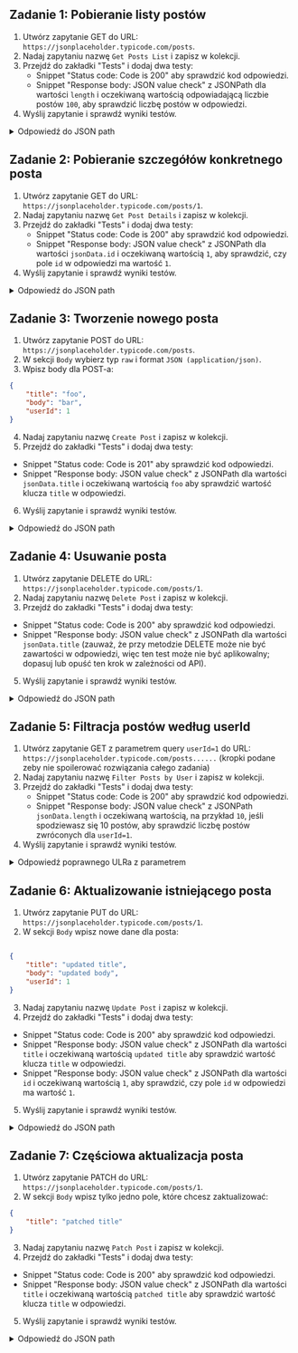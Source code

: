 ## Zadanie 1: Pobieranie listy postów
1. Utwórz zapytanie GET do URL: `https://jsonplaceholder.typicode.com/posts`.
2. Nadaj zapytaniu nazwę `Get Posts List` i zapisz w kolekcji.
3. Przejdź do zakładki "Tests" i dodaj dwa testy:
   - Snippet "Status code: Code is 200" aby sprawdzić kod odpowiedzi.
   - Snippet "Response body: JSON value check" z JSONPath dla wartości `length` i oczekiwaną wartością odpowiadającą liczbie postów `100`, aby sprawdzić liczbę postów w odpowiedzi.
4. Wyślij zapytanie i sprawdź wyniki testów.

<details>
<summary>Odpowiedź do JSON path</summary>

 `jsonData.length`

</details>



## Zadanie 2: Pobieranie szczegółów konkretnego posta
1. Utwórz zapytanie GET do URL: `https://jsonplaceholder.typicode.com/posts/1`.
2. Nadaj zapytaniu nazwę `Get Post Details` i zapisz w kolekcji.
3. Przejdź do zakładki "Tests" i dodaj dwa testy:
   - Snippet "Status code: Code is 200" aby sprawdzić kod odpowiedzi.
   - Snippet "Response body: JSON value check" z JSONPath dla wartości `jsonData.id` i oczekiwaną wartością `1`, aby sprawdzić, czy pole `id` w odpowiedzi ma wartość `1`.
4. Wyślij zapytanie i sprawdź wyniki testów.

<details>
<summary>Odpowiedź do JSON path</summary>

 `jsonData.length`

</details>

## Zadanie 3: Tworzenie nowego posta
1. Utwórz zapytanie POST do URL: `https://jsonplaceholder.typicode.com/posts`.
2. W sekcji `Body` wybierz typ `raw` i format `JSON (application/json)`.
3. Wpisz body dla POST-a:

```json
{
	"title": "foo",
	"body": "bar",
	"userId": 1
}
```

4. Nadaj zapytaniu nazwę `Create Post` i zapisz w kolekcji.
5. Przejdź do zakładki "Tests" i dodaj dwa testy:
- Snippet "Status code: Code is 201" aby sprawdzić kod odpowiedzi.
- Snippet "Response body: JSON value check" z JSONPath dla wartości `jsonData.title` i oczekiwaną wartością `foo` aby sprawdzić wartość klucza `title` w odpowiedzi.
6. Wyślij zapytanie i sprawdź wyniki testów.

<details>
<summary>Odpowiedź do JSON path</summary>

 `jsonData.length`

</details>


## Zadanie 4: Usuwanie posta
1. Utwórz zapytanie DELETE do URL: `https://jsonplaceholder.typicode.com/posts/1`.
2. Nadaj zapytaniu nazwę `Delete Post` i zapisz w kolekcji.
3. Przejdź do zakładki "Tests" i dodaj dwa testy:
- Snippet "Status code: Code is 200" aby sprawdzić kod odpowiedzi.
- Snippet "Response body: JSON value check" z JSONPath dla wartości `jsonData.title` (zauważ, że przy metodzie DELETE może nie być zawartości w odpowiedzi, więc ten test może nie być aplikowalny; dopasuj lub opuść ten krok w zależności od API).
5. Wyślij zapytanie i sprawdź wyniki testów.

<details>
<summary>Odpowiedź do JSON path</summary>

 `jsonData.length`

</details>

## Zadanie 5: Filtracja postów według userId
1. Utwórz zapytanie GET z parametrem query `userId=1` do URL: `https://jsonplaceholder.typicode.com/posts......` (kropki podane zeby nie spoilerować rozwiązania całego zadania)
2. Nadaj zapytaniu nazwę `Filter Posts by User` i zapisz w kolekcji.
3. Przejdź do zakładki "Tests" i dodaj dwa testy:
   - Snippet "Status code: Code is 200" aby sprawdzić kod odpowiedzi.
   - Snippet "Response body: JSON value check" z JSONPath `jsonData.length` i oczekiwaną wartością, na przykład `10`, jeśli spodziewasz się 10 postów, aby sprawdzić liczbę postów zwróconych dla `userId=1`.
4. Wyślij zapytanie i sprawdź wyniki testów.

<details>
<summary>Odpowiedź poprawnego ULRa z parametrem </summary>

 `https://jsonplaceholder.typicode.com/posts?userId=1`

</details>


## Zadanie 6: Aktualizowanie istniejącego posta
1. Utwórz zapytanie PUT do URL: `https://jsonplaceholder.typicode.com/posts/1`.
2. W sekcji `Body` wpisz nowe dane dla posta:

```json

{
	"title": "updated title",
	"body": "updated body",
	"userId": 1
}
```

3. Nadaj zapytaniu nazwę `Update Post` i zapisz w kolekcji.
4. Przejdź do zakładki "Tests" i dodaj dwa testy:
- Snippet "Status code: Code is 200" aby sprawdzić kod odpowiedzi.
- Snippet "Response body: JSON value check" z JSONPath dla wartości `title` i oczekiwaną wartością `updated title` aby sprawdzić wartość klucza `title` w odpowiedzi.
- Snippet "Response body: JSON value check" z JSONPath dla wartości `id` i oczekiwaną wartością `1`, aby sprawdzić, czy pole `id` w odpowiedzi ma wartość `1`.
5. Wyślij zapytanie i sprawdź wyniki testów.

<details>
<summary>Odpowiedź do JSON path</summary>

 `jsonData.title`
 `jsonData.id`

</details>



## Zadanie 7: Częściowa aktualizacja posta
1. Utwórz zapytanie PATCH do URL: `https://jsonplaceholder.typicode.com/posts/1`.
2. W sekcji `Body` wpisz tylko jedno pole, które chcesz zaktualizować:

```json
{
	"title": "patched title"
}
```

3. Nadaj zapytaniu nazwę `Patch Post` i zapisz w kolekcji.
4. Przejdź do zakładki "Tests" i dodaj dwa testy:
- Snippet "Status code: Code is 200" aby sprawdzić kod odpowiedzi.
- Snippet "Response body: JSON value check" z JSONPath dla wartości `title` i oczekiwaną wartością `patched title` aby sprawdzić wartość klucza `title` w odpowiedzi.
5. Wyślij zapytanie i sprawdź wyniki testów.

<details>
<summary>Odpowiedź do JSON path</summary>

 `jsonData.title`

</details>
